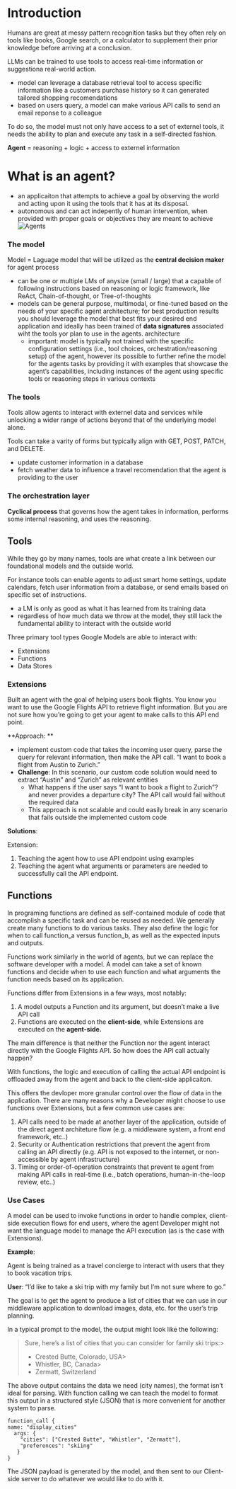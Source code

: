 


# Introduction

Humans are great at messy pattern recognition tasks but they often rely on tools like books, Google search, or a calculator to supplement their prior knowledge before arriving at a conclusion. 

LLMs can be trained to use tools to access real-time information or suggestiona real-world action. 
- model can leverage a database retrieval tool to access specific information like a customers purchase history so it can generated tailored shopping recomendations
- based on users query, a model can make various API calls to send an email reponse to a colleague

To do so, the model must not only have access to a set of externel tools, it needs the ability to plan and execute any task in a self-directed fashion. 

**Agent** = reasoning + logic + access to externel information

# What is an agent? 

- an applicaiton that attempts to achieve a goal by observing the world and acting upon it using the tools that it has at its disposal. 
- autonomous and can act indepently of human intervention, when provided with proper goals or objectives they are meant to achieve
![Agents](https://github.com/user-attachments/assets/804e4123-440b-4df1-b77e-3a9ed25d2f96)

### The model

Model = Laguage model that will be utilized as the **central decision maker** for agent process
- can be one or multiple LMs of anysize (small / large) that a capable of following instructions based on reasoning or logic framework, like ReAct, Chain-of-thought, or Tree-of-thoughts
- models can be general purpose, multimodal, or fine-tuned based on the needs of your specific agent architecture; for best production results you should leverage the model that best fits your desired end application and ideally has been trained of **data signatures** associated wiht the tools yor plan to use in the agents. architecture
  - important: model is typically not trained with the specific configuration settings (i.e., tool choices, orchestration/reasoning setup) of the agent, however its possible to further refine the model for the agents tasks by providing it with examples that showcase the agent’s capabilities, including instances of the agent using specific tools or reasoning steps in various contexts

### The tools

Tools allow agents to interact with externel data and services while unlocking a wider range of actions beyond that of the underlying model alone.

Tools can take a varity of forms but typically align with GET, POST, PATCH, and DELETE.
- update customer information in a database
- fetch weather data to influence a travel recomendation that the agent is providing to the user

### The orchestration layer

**Cyclical process** that governs how the agent takes in information, performs some internal reasoning, and uses the reasoning. 

## Tools

While they go by many names, tools are what create a link between our foundational models and the outside world. 

For instance tools can enable agents to adjust smart home settings, update calendars, fetch user information from a database, or send emails based on specific set of instructions. 
- a LM is only as good as what it has learned from its training data
- regardless of how much data we throw at the model, they still lack the fundamental ability to interact with the outside world

Three primary tool types Google Models are able to interact with: 
- Extensions
- Functions
- Data Stores

###  Extensions

Built an agent with the goal of helping users book flights. You know you want to use the Google Flights API to retrieve flight information. But you are not sure how you’re going to get your agent to make calls to this API end point. 

**Approach: **
- implement custom code that takes the incoming user query, parse the query for relevant information, then make the API call. “I want to book a flight from Austin to Zurich.” 
- **Challenge**: In this scenario,  our custom code solution would need to extract “Austin” and “Zurich” as relevant entities
  - What happens if the user says “I want to book a flight to Zurich”? and never provides a departure city? The API call would fail without the required data
  - This approach is not scalable and could easily break in any scenario that fails outside the implemented custom code

**Solutions**:

Extension: 
1. Teaching the agent how to use API endpoint using examples
2. Teaching the agent what arguments or parameters are needed to successfully call the API endpoint.

## Functions

In programing functions are defined as self-contained module of code that accomplish a specific task and can be reused as needed. We generally create many functions to do various tasks. They also define the logic for when to call function_a versus function_b, as well as the expected inputs and outputs. 

Functions work similarly in the world of agents, but we can replace the software developer with a model. A model can take a set of known functions and decide when to use each function and what arguments the function needs based on its application. 

Functions differ from Extensions in a few ways, most notably:
1. A model outputs a Function and its argument, but doesn’t make a live API call
2. Functions are executed on the **client-side**, while Extensions are executed on the **agent-side.**

The main difference is that neither the Function nor the agent interact directly with the Google Flights API. So how does the API call actually happen?

With functions, the logic and execution of calling the actual API endpoint is offloaded away from the agent and back to the client-side applicaiton. 

This offers the devloper more granular control over the flow of data in the application. There are many reasons why a Developer might choose to use functions over Extensions, but a few common use cases are:
1. API calls need to be made at another layer of the application, outside of the direct agent architeture flow (e.g. a middleware system, a front end framework, etc..)
2. Security or Authentication restrictions that prevent the agent from calling an API directly (e.g. API is not exposed to the internet, or non-accessible by agent infrastructure) 
3. Timing or order-of-operation constraints that prevent te agent from making API calls in real-time (i.e., batch operations, human-in-the-loop review, etc..)

### Use Cases

A model can be used to invoke functions in order to handle complex, client-side execution flows for end users, where the agent Developer might not want the language model to manage the API execution (as is the case with Extensions). 

**Example**: 

Agent is being trained as a travel concierge to interact with users that they to book vacation trips. 

**User**: “I’d like to take a ski trip with my family but I’m not sure where to go.” 

The goal is to get the agent to produce a list of cities that we can use in our middleware application to download images, data, etc. for the user’s trip planning. 

In a typical prompt to the model, the output might look like the following:

> Sure, here’s a list of cities that you can consider for family ski trips:>
> - Crested Butte, Colorado, USA>
> - Whistler, BC, Canada>
> - Zermatt, Switzerland

The above output contains the data we need (city names), the format isn’t ideal for parsing. With function calling we can teach the model to format this output in a structured style (JSON) that is more convenient for another system to parse. 

```
function_call {
name: "display_cities"
  args: {
    "cities": ["Crested Butte", "Whistler", "Zermatt"],
    "preferences": "skiing"
   }
}
```

The JSON payload is generated by the model, and then sent to our Client-side server to do whatever we would like to do with it. 
